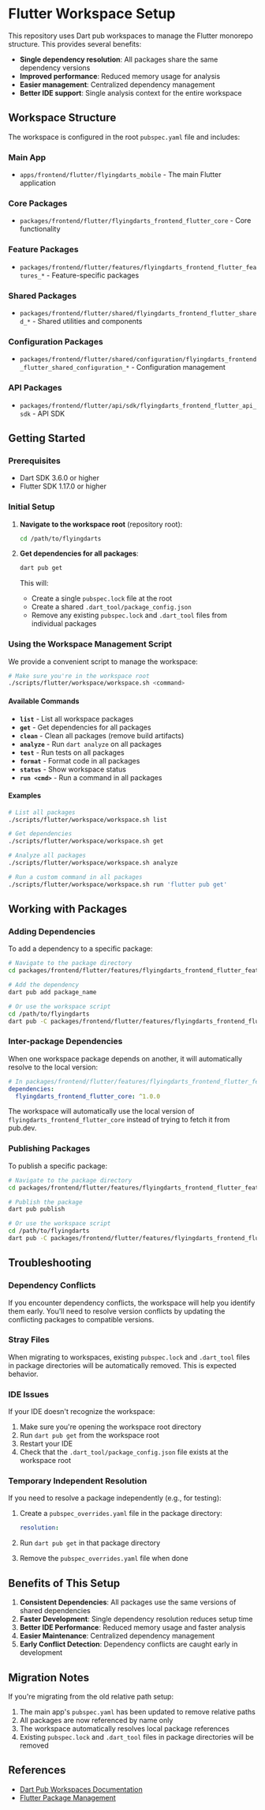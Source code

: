 # Flutter Workspace Setup

This repository uses Dart pub workspaces to manage the Flutter monorepo structure. This provides several benefits:

- **Single dependency resolution**: All packages share the same dependency versions
- **Improved performance**: Reduced memory usage for analysis
- **Easier management**: Centralized dependency management
- **Better IDE support**: Single analysis context for the entire workspace

## Workspace Structure

The workspace is configured in the root `pubspec.yaml` file and includes:

### Main App
- `apps/frontend/flutter/flyingdarts_mobile` - The main Flutter application

### Core Packages
- `packages/frontend/flutter/flyingdarts_frontend_flutter_core` - Core functionality

### Feature Packages
- `packages/frontend/flutter/features/flyingdarts_frontend_flutter_features_*` - Feature-specific packages

### Shared Packages
- `packages/frontend/flutter/shared/flyingdarts_frontend_flutter_shared_*` - Shared utilities and components

### Configuration Packages
- `packages/frontend/flutter/shared/configuration/flyingdarts_frontend_flutter_shared_configuration_*` - Configuration management

### API Packages
- `packages/frontend/flutter/api/sdk/flyingdarts_frontend_flutter_api_sdk` - API SDK

## Getting Started

### Prerequisites

- Dart SDK 3.6.0 or higher
- Flutter SDK 1.17.0 or higher

### Initial Setup

1. **Navigate to the workspace root** (repository root):
   ```bash
   cd /path/to/flyingdarts
   ```

2. **Get dependencies for all packages**:
   ```bash
   dart pub get
   ```

   This will:
   - Create a single `pubspec.lock` file at the root
   - Create a shared `.dart_tool/package_config.json`
   - Remove any existing `pubspec.lock` and `.dart_tool` files from individual packages

### Using the Workspace Management Script

We provide a convenient script to manage the workspace:

```bash
# Make sure you're in the workspace root
./scripts/flutter/workspace/workspace.sh <command>
```

#### Available Commands

- **`list`** - List all workspace packages
- **`get`** - Get dependencies for all packages
- **`clean`** - Clean all packages (remove build artifacts)
- **`analyze`** - Run `dart analyze` on all packages
- **`test`** - Run tests on all packages
- **`format`** - Format code in all packages
- **`status`** - Show workspace status
- **`run <cmd>`** - Run a command in all packages

#### Examples

```bash
# List all packages
./scripts/flutter/workspace/workspace.sh list

# Get dependencies
./scripts/flutter/workspace/workspace.sh get

# Analyze all packages
./scripts/flutter/workspace/workspace.sh analyze

# Run a custom command in all packages
./scripts/flutter/workspace/workspace.sh run 'flutter pub get'
```

## Working with Packages

### Adding Dependencies

To add a dependency to a specific package:

```bash
# Navigate to the package directory
cd packages/frontend/flutter/features/flyingdarts_frontend_flutter_features_auth

# Add the dependency
dart pub add package_name

# Or use the workspace script
cd /path/to/flyingdarts
dart pub -C packages/frontend/flutter/features/flyingdarts_frontend_flutter_features_auth add package_name
```

### Inter-package Dependencies

When one workspace package depends on another, it will automatically resolve to the local version:

```yaml
# In packages/frontend/flutter/features/flyingdarts_frontend_flutter_features_auth/pubspec.yaml
dependencies:
  flyingdarts_frontend_flutter_core: ^1.0.0
```

The workspace will automatically use the local version of `flyingdarts_frontend_flutter_core` instead of trying to fetch it from pub.dev.

### Publishing Packages

To publish a specific package:

```bash
# Navigate to the package directory
cd packages/frontend/flutter/features/flyingdarts_frontend_flutter_features_auth

# Publish the package
dart pub publish

# Or use the workspace script
cd /path/to/flyingdarts
dart pub -C packages/frontend/flutter/features/flyingdarts_frontend_flutter_features_auth publish
```

## Troubleshooting

### Dependency Conflicts

If you encounter dependency conflicts, the workspace will help you identify them early. You'll need to resolve version conflicts by updating the conflicting packages to compatible versions.

### Stray Files

When migrating to workspaces, existing `pubspec.lock` and `.dart_tool` files in package directories will be automatically removed. This is expected behavior.

### IDE Issues

If your IDE doesn't recognize the workspace:

1. Make sure you're opening the workspace root directory
2. Run `dart pub get` from the workspace root
3. Restart your IDE
4. Check that the `.dart_tool/package_config.json` file exists at the workspace root

### Temporary Independent Resolution

If you need to resolve a package independently (e.g., for testing):

1. Create a `pubspec_overrides.yaml` file in the package directory:
   ```yaml
   resolution:
   ```

2. Run `dart pub get` in that package directory
3. Remove the `pubspec_overrides.yaml` file when done

## Benefits of This Setup

1. **Consistent Dependencies**: All packages use the same versions of shared dependencies
2. **Faster Development**: Single dependency resolution reduces setup time
3. **Better IDE Performance**: Reduced memory usage and faster analysis
4. **Easier Maintenance**: Centralized dependency management
5. **Early Conflict Detection**: Dependency conflicts are caught early in development

## Migration Notes

If you're migrating from the old relative path setup:

1. The main app's `pubspec.yaml` has been updated to remove relative paths
2. All packages are now referenced by name only
3. The workspace automatically resolves local package references
4. Existing `pubspec.lock` and `.dart_tool` files in package directories will be removed

## References

- [Dart Pub Workspaces Documentation](https://dart.dev/tools/pub/workspaces)
- [Flutter Package Management](https://docs.flutter.dev/packages-and-plugins/using-packages) 
